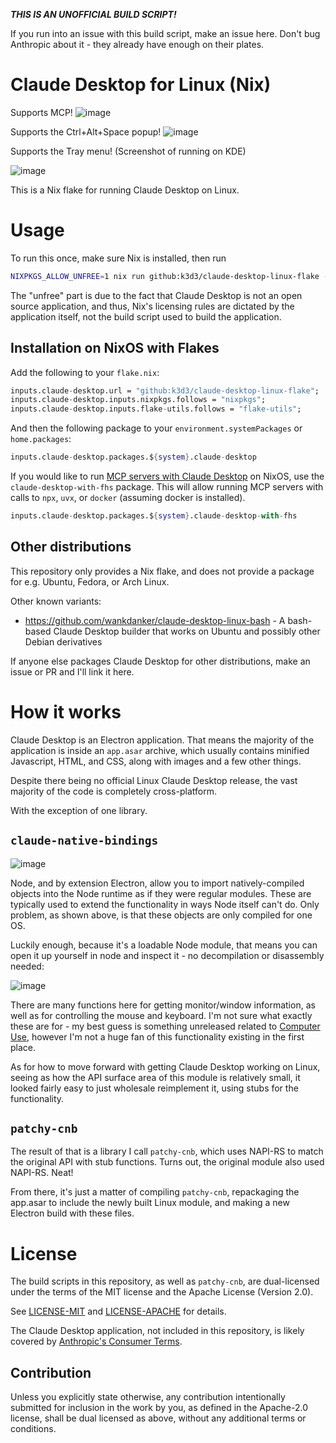 ***THIS IS AN UNOFFICIAL BUILD SCRIPT!***

If you run into an issue with this build script, make an issue here. Don't bug Anthropic about it - they already have enough on their plates.

# Claude Desktop for Linux (Nix)

Supports MCP!
![image](https://github.com/user-attachments/assets/93080028-6f71-48bd-8e59-5149d148cd45)

Supports the Ctrl+Alt+Space popup!
![image](https://github.com/user-attachments/assets/1deb4604-4c06-4e4b-b63f-7f6ef9ef28c1)

Supports the Tray menu! (Screenshot of running on KDE)

![image](https://github.com/user-attachments/assets/ba209824-8afb-437c-a944-b53fd9ecd559)

This is a Nix flake for running Claude Desktop on Linux.

# Usage

To run this once, make sure Nix is installed, then run

```bash
NIXPKGS_ALLOW_UNFREE=1 nix run github:k3d3/claude-desktop-linux-flake --impure
```

The "unfree" part is due to the fact that Claude Desktop is not an open source application, and thus, Nix's licensing rules
are dictated by the application itself, not the build script used to build the application.

## Installation on NixOS with Flakes

Add the following to your `flake.nix`:
```nix
inputs.claude-desktop.url = "github:k3d3/claude-desktop-linux-flake";
inputs.claude-desktop.inputs.nixpkgs.follows = "nixpkgs";
inputs.claude-desktop.inputs.flake-utils.follows = "flake-utils";
```

And then the following package to your `environment.systemPackages` or `home.packages`:
```nix
inputs.claude-desktop.packages.${system}.claude-desktop
```

If you would like to run [MCP servers with Claude Desktop](https://modelcontextprotocol.io/quickstart/user) on NixOS, use the `claude-desktop-with-fhs` package. This will allow running MCP servers with calls to `npx`, `uvx`, or `docker` (assuming docker is installed).
```nix
inputs.claude-desktop.packages.${system}.claude-desktop-with-fhs
```

## Other distributions

This repository only provides a Nix flake, and does not provide a package for e.g. Ubuntu, Fedora, or Arch Linux.

Other known variants:
- https://github.com/wankdanker/claude-desktop-linux-bash - A bash-based Claude Desktop builder that works on Ubuntu and possibly other Debian derivatives

If anyone else packages Claude Desktop for other distributions, make an issue or PR and I'll link it here.

# How it works

Claude Desktop is an Electron application. That means the majority of the application is inside an `app.asar` archive, which usually contains minified Javascript, HTML, and CSS, along with images and a few other things.

Despite there being no official Linux Claude Desktop release, the vast majority of the code is completely cross-platform.

With the exception of one library.

## `claude-native-bindings`

![image](https://github.com/user-attachments/assets/9b386f42-2565-441a-a351-9c09347f9f5f)

Node, and by extension Electron, allow you to import natively-compiled objects into the Node runtime as if they were regular modules.
These are typically used to extend the functionality in ways Node itself can't do. Only problem, as shown above, is that these objects 
are only compiled for one OS. 

Luckily enough, because it's a loadable Node module, that means you can open it up yourself in node and inspect it - no decompilation or disassembly needed:

![image](https://github.com/user-attachments/assets/b2f1e72c-f763-45c0-8631-2de5555ae653)

There are many functions here for getting monitor/window information, as well as for controlling the mouse and keyboard.
I'm not sure what exactly these are for - my best guess is something unreleased related to [Computer Use](https://docs.anthropic.com/en/docs/build-with-claude/computer-use),
however I'm not a huge fan of this functionality existing in the first place.

As for how to move forward with getting Claude Desktop working on Linux, seeing as how the API surface area of this module is relatively
small, it looked fairly easy to just wholesale reimplement it, using stubs for the functionality.

## `patchy-cnb`

The result of that is a library I call `patchy-cnb`, which uses NAPI-RS to match the original API with stub functions.
Turns out, the original module also used NAPI-RS. Neat!

From there, it's just a matter of compiling `patchy-cnb`, repackaging the app.asar to include the newly built Linux module, and
making a new Electron build with these files.

# License

The build scripts in this repository, as well as `patchy-cnb`, are dual-licensed under the terms of the MIT license and the Apache License (Version 2.0).

See [LICENSE-MIT](LICENSE-MIT) and [LICENSE-APACHE](LICENSE-APACHE) for details.

The Claude Desktop application, not included in this repository, is likely covered by [Anthropic's Consumer Terms](https://www.anthropic.com/legal/consumer-terms).

## Contribution

Unless you explicitly state otherwise, any contribution intentionally submitted
for inclusion in the work by you, as defined in the Apache-2.0 license, shall be dual licensed as above, without any
additional terms or conditions.
